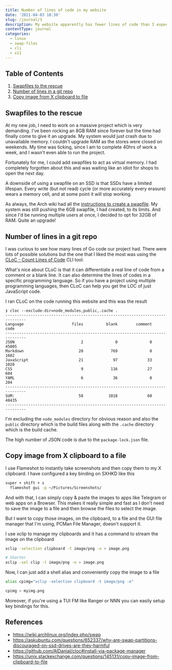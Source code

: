 ```yaml
---
title: Number of lines of code in my website
date: '2021-04-03 18:30'
slug: /journal/3
description: My website apparently has fewer lines of code than I expected
contentType: journal
categories:
  - linux
  - swap-files
  - cli
  - x11
---
```


<div class="table-of-contents">

## Table of Contents

1. [Swapfiles to the rescue](#swapfiles)
2. [Number of lines in a git repo](#cloc)
3. [Copy image from X clipboard to file](#x-clipboard-image)

</div>

## Swapfiles to the rescue <a name="swapfiles"></a>

At my new job, I need to work on a massive project which is very demanding. I've been rocking an 8GB RAM since forever but the time had finally come to give it an upgrade. My system would just crash due to unavailable memory. I couldn't upgrade RAM as the stores were closed on weekends. My time was ticking, since I am to complete 40hrs of work a week, and I wasn't even able to run the project.

Fortunately for me, I could add swapfiles to act as virtual memory. I had completely forgotten about this and was waiting like an idiot for shops to open the next day.

A downside of using a swapfile on an SSD is that SSDs have a limited lifespan. Every write (but not read) cycle (or more accurately every erasure) wears a memory cell, and at some point it will stop working.

As always, the Arch wiki had all the [instructions to create a swapfile](https://wiki.archlinux.org/index.php/swap). My system was still pushing the 6GB swapfile, I had created, to its limits. And since I'd be running multiple users at once, I decided to opt for 32GB of RAM. Quite an upgrade!

## Number of lines in a git repo <a name="cloc"></a>

I was curious to see how many lines of Go code our project had. There were lots of possible solutions but the one that I liked the most was using the [CLoC - Count Lines of Code](https://github.com/AlDanial/cloc) CLI tool.

What's nice about CLoC is that it can differentiate a real line of code from a comment or a blank line. It can also determine the lines of codes in a specific programming language. So if you have a project using multiple programming languages, then CLoC can help you get the LOC of just JavaScript code.

I ran CLoC on the code running this website and this was the result

```
❯ cloc --exclude-dir=node_modules,public,.cache .
-------------------------------------------------------------------------------
Language                     files          blank        comment           code
-------------------------------------------------------------------------------
JSON                             2              0              0          45005
Markdown                        20            769              0           1602
JavaScript                      21             97             33           1020
CSS                              9            116             27            604
YAML                             6             36              0            204
-------------------------------------------------------------------------------
SUM:                            58           1018             60          48435
-------------------------------------------------------------------------------
```

I'm excluding the `node_modules` directory for obvious reason and also the `public` directory which is the build files along with the `.cache` directory which is the build cache.

The high number of JSON code is due to the `package-lock.json` file.

## Copy image from X clipboard to a file <a name="x-clipboard-image"></a>

I use Flameshot to instantly take screenshots and then copy them to my X clipboard. I have configured a key binding on SXHKD like this

```bash
super + shift + s
  flameshot gui -p ~/Pictures/Screenshots/
```

And with that, I can simply copy & paste the images to apps like Telegram or web apps on a Browser. This makes it really simple and fast as I don't need to save the image to a file and then browse the files to select the image.

But I want to copy those images, on the clipboard, to a file and the GUI file manager that I'm using, PCMan File Manager, doesn't support it.

I use xclip to manage my clipboards and it has a command to stream the image on the clipboard

```bash
xclip -selection clipboard -t image/png -o > image.png

# Shorter
xclip -sel clip -t image/png -o > image.png
```

Now, I can just add a shell alias and conveniently copy the image to a file

```bash
alias cpimg="xclip -selection clipboard -t image/png -o"

cpimg > myimg.png
```

Moreover, if you're using a TUI FM like Ranger or NNN you can easily setup key bindings for this.

## References

- https://wiki.archlinux.org/index.php/swap
- https://askubuntu.com/questions/652337/why-are-swap-partitions-discouraged-on-ssd-drives-are-they-harmful
- https://github.com/AlDanial/cloc#install-via-package-manager
- https://unix.stackexchange.com/questions/145131/copy-image-from-clipboard-to-file
